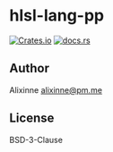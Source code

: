 # hlsl-lang-pp

[![Crates.io](https://img.shields.io/crates/v/hlsl-lang-pp)](https://crates.io/crates/hlsl-lang-pp)
[![docs.rs](https://img.shields.io/docsrs/hlsl-lang-pp)](https://docs.rs/hlsl-lang-pp/)



## Author

Alixinne <alixinne@pm.me>

## License

BSD-3-Clause

